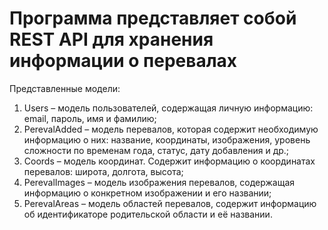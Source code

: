 # Программа представляет собой REST API для хранения информации о перевалах

Представленные модели:
1) Users – модель пользователей, содержащая личную информацию: email, пароль, имя и фамилию;
2) PerevalAdded – модель перевалов, которая содержит необходимую информацию о них: название, координаты, изображения, уровень сложности по временам года, статус, дату добавления и др.;
3) Coords – модель координат. Содержит информацию о координатах перевалов: широта, долгота, высота;
4) PerevalImages – модель изображения перевалов, содержащая информацию о конкретном изображении и его названии;
5) PerevalAreas – модель областей перевалов, содержит информацию об идентификаторе родительской области и её названии.
